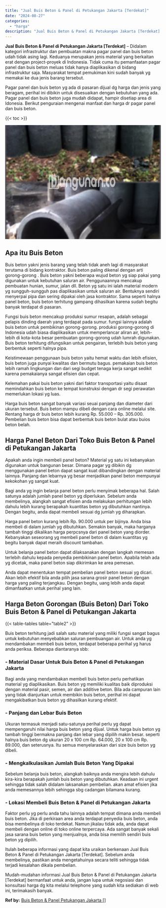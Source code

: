 ```yaml
---
title: "Jual Buis Beton & Panel di Petukangan Jakarta [Terdekat]"
date: "2024-08-27"
categories: 
  - "harga"
description: "Jual Buis Beton & Panel di Petukangan Jakarta [Terdekat]. Mudah-mudahan informasi Jual Buis Beton & Panel di Petukangan Jakarta [Terdekat] bermanfaat untuk..."
---
```


**Jual Buis Beton & Panel di Petukangan Jakarta \[Terdekat\]** – Didalam kategori infrastruktur dan pembuatan makna pagar panel dan buis beton udah tidak asing lagi. Keduanya merupakan jenis material yang berkaitan erat dengan project-proyek di Indonesia. Tidak cuma itu pemanfaatan pagar panel dan buis beton meluas tidak hanya diaplikasikan di bidang infrastruktur saja. Masyarakat tempat pemukiman kini sudah banyak yg memakai ke dua jenis barang tersebut.

Pagar panel dan buis beton yg ada di pasaran dijual dg harga dan jenis yang beragam, perihal ini dibikin untuk disesuaikan dengan kebutuhan yang ada. Pagar panel dan buis beton juga mudah didapat, hampir disetiap area di Idonesia. Berikut penguraian mengenai manfaat dan harga dr pagar panel dan buis beton.

{{< toc >}}

![Jual Buis Beton & Panel di Petukangan Jakarta [Terdekat]](/images/jual-panel-buis-beton-murah-28.png)

## Apa itu Buis Beton

Buis beton yakni jenis barang yang telah tidak aneh lagi di masyarakat terutama di bidang kontraktor. Buis beton paling dikenal dengan arti gorong-gorong . Buis beton yakni beberapa wujud beton yg siap pakai yang digunakan untuk kebutuhan saluran air. Penggunaannya mencakup pembuatan hunian, sumur, jalan dll. Beton yg satu ini ialah material modern yg sungguh-sungguh pas diaplikasikan untuk saluran air. Bentuknya sendiri menyerpai pipa dan sering dipakai oleh jasa kontraktor. Sama seperti halnya panel beton, buis beton terhitung gampang dihasilkan karena sudah begitu banyak terdapat di pasaran.

Fungsi buis beton mencakup produksi sumur resapan, adalah sebagai pelapis dinding daerah yang terdapat pada sumur. fungsi lainnya adalah buis beton untuk pembikinan gorong-gorong. produksi gorong-gorong di Indonesia udah biasa diaplikasikan untuk memperlancar aliran air, lebih-lebih di kota-kota besar pembuatan gorong-gorong udah lumrah digunakan. Buis beton terhitung difungsikan untuk pengairan, terlebih buis beton yang berbentuk seperti halnya pipa.

Keistimewaan penggunaan buis beton yaitu hemat waktu dan lebih efisien, buis beton juga punyai kwalitas dan bermutu bagus. pemakaian buis beton lebih ramah lingkungan dan dari segi budget tenaga kerja sangat sedikit karena pemakaianya sangat efisien dan cepat.

Kelemahan pakai buis beton yakni dari faktor transportasi yaitu disaat memindahkan buis beton ke tempat konstruksi dengan dr segi perawatan memerlukan lokasi yg luas.

Harga buis beton sangat banyak variasi seuai panjang dan diameter dari ukuran tersebut. Buis beton mampu dibeli dengan cara online melalui site. Rentang harga dr buis beton lebih kurang Rp. 55.000 – Rp. 305.000. Pembelian buis beton bisa dapat berbentuk buis beton bulat atau buios beton belah.

## Harga Panel Beton Dari Toko Buis Beton & Panel di Petukangan Jakarta

Apakah anda ingin membeli panel beton? Material yg satu ini kebanyakan digunakan untuk bangunan besar. Dimana pagar yg dibikin dg menggunakan panel beton dapat sangat kuat dibandingkan dengan material lainnya. Panjang dan lebarnya yg besar menjadikan panel beton mempunyai kekokohan yg sangat kuat.

Bagi anda yg ingin belanja panel beton perlu menyimak beberapa hal. Salah satunya adalah jumlah panel beton yg diperlukan. Sebelum anda membelinya, alangkah sangat efisien anda melakukan perhitungan lebih dahulu lebih kurang berapakah kuantitas beton yg dibutuhkan nantinya. Dengan begitu, anda dapat membeli sesuai dg jumlah yg diharapkan.

Harga panel beton kurang lebih Rp. 90.000 untuk per bijinya. Anda bisa membeli di dalam jumlah yg dibutuhkan. Semakin banyak, maka harganya tambah tinggi dikalikan harga perpcsnya dari panel beton yang diorder. Kebanyakan seseorang yg membeli panel beton di dalam kuantitas yg begitu banyak dapat meraih discount tambahan.

Untuk belanja panel beton dapat dilaksanakan dengan langkah memesan terlebih dahulu kepada penyedia pembikinan panel beton. Apabila telah ada yg dicetak, maka panel beton siap dikirimkan ke area pemesan.

Anda dapat menentukan tempat pembelian panel beton sesuai yg dicari. Akan lebih efektif bila anda pilih jasa sarana grosir panel beton dengan harga yang paling terjangkau. Dengan begitu, uang lebih anda dapat dimanfaatkan untuk perihal yang lain.

## Harga Beton Gorongan (Buis Beton) Dari Toko Buis Beton & Panel di Petukangan Jakarta

{{< table-tables table="table2" >}}

Buis beton terhitung jadi salah satu material yang miliki fungsi sangat bagus untuk kebutuhan menyebabkan saluran pembuangan air. Untuk anda yg mendambakan membeli buis beton, terdapat beberapa perihal yg harus anda periksa. Beberapa diantaranya sbb:

### \- Material Dasar Untuk Buis Beton & Panel di Petukangan Jakarta

Bagi anda yang mendambakan membeli buis beton perlu perhatikan material yg diaplikasikan. Buis beton yg memiliki kualitas baik diproduksi dengan material pasir, semen, air dan additive beton. Bila ada campuran lain yang tidak dianjurkan untuk membikin buis beton, perihal ini dapat mengakibatkan buis beton yg dihasilkan kurang efektif.

### \- Panjang dan Lebar Buis Beton

Ukuran termasuk menjadi satu-satunya perihal perlu yg dapat mempengaruhi nilai harga buis beton yang dijual. Untuk harga buis beton yg tambah tinggi bermakna panjang dan lebar yang dipilih makin besar. seperti halnya buis beton dg ukuran 20 x 100 cm Rp. 64.000, 20 x 100 cm Rp. 89.000, dan seterusnya. Itu semua menyelaraskan dari size buis beton yg dibeli.

### \- Mengkalkulasikan Jumlah Buis Beton Yang Dipakai

Sebelum belanja buis beton, alangkah baiknya anda mengira lebih dahulu kira-kira berapakah jumlah buis beton yang dibutuhkan. Keadaan ini urgent sehingga tidak salah didalam laksanakan pembelian. akan amat efisien jika anda memesannya lebih sehingga sbg cadangan bilamana kurang.

### \- Lokasi Membeli Buis Beton & Panel di Petukangan Jakarta

Faktor perlu yg perlu anda tahu lainnya adalah tempat dimana anda membeli buis beton. Jika di perkiraan area anda terdapat penyedia buis beton, anda bisa membelinya di toko terdekat. Namun jikalau tidak ada, anda dapat membeli dengan online di toko online terpercaya. Ada sangat banyak sekali jasa sarana buis beton yang menjualnya, anda bisa memilih sendiri buis beton yg dipilih.

Itulah beberapa informasi yang dapat kita uraikan berkenaan Jual Buis Beton & Panel di Petukangan Jakarta \[Terdekat\]. Sebelum anda membelinya, pastikan anda mengetahuinya secara teliti sehingga tidak terjadi kesalahan dikala pembelian.

Mudah-mudahan informasi Jual Buis Beton & Panel di Petukangan Jakarta \[Terdekat\] bermanfaat untuk anda, jangan lupa untuk negosiasi dan konsultasi harga dg kita melalui telephone yang sudah kita sediakan di web ini, terimakasih banyak.

**Ref by:** [Buis Beton & Panel Petukangan Jakarta []](https://id.wikipedia.org/wiki/Buis)
